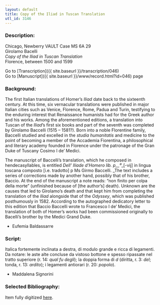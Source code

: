 ```yaml
---
layout: default
title: Copy of the Iliad in Tuscan Translation
utl_id: 3146
---
```


###  Description:

Chicago, Newberry VAULT Case MS 6A 29<br>
Girolamo Bacelli<br>
_Copy of the Iliad in Tuscan Translation_<br>
Florence, between 1500 and 1599

Go to [Transcription]({{ site.baseurl }}/transcription/046)<br>
Go to [Manuscript]({{ site.baseurl }}/www/record.html?id=046) page 

###  Background:

The first Italian translations of Homer’s _Iliad_ date back to the sixteenth century. At this time, six vernacular translations were published in major Italian cities such as Venice, Florence, Rome, Padua and Turin, testifying to the enduring interest that Renaissance humanists had for the Greek author and his works. Among the aforementioned editions, a translation into Tuscan of the _Iliad_’s first six books and part of the seventh was completed by Girolamo Baccelli (1515 – 1581?). Born into a noble Florentine family, Baccelli studied and excelled in the _studia humanitatis_ and medicine to the point of becoming a member of the Accademia Fiorentina, a philosophical and literary academy founded in Florence under the patronage of the Gran Duke of Tuscany Cosimo I de’ Medici.

The manuscript of Baccelli’s translation, which he composed in hendecasyllables, is entitled _Dell' Iliade d'Homero lib. p__⁰__[-vij] in lingua toscana composto [i.e. tradotto] p Ms Girmo Baccelli. _The text includes a series of corrections made by another hand, possibly that of his brother, Baccio. At the end of the manuscript a note reads: “non finito per colpa della morte” (unfinished because of [the author’s] death). Unknown are the causes that led to Girolamo’s death and that kept him from completing the translation of the _Iliad_ alongside that of the _Odyssey_, which was published posthumously in 1582. According to the autographed dedicatory letter to this edition that Baccio Baccelli wrote to Francesco I de’ Medici, the translation of both of Homer’s works had been commissioned originally to Bacelli’s brother by the Medici Grand Duke.
- Eufemia Baldassarre

###  Script:

Italica fortemente inclinata a destra, di modulo grande e ricca di legamenti.<br>
Da notare: le aste alte concluse da vistoso bottone e spesso ripassate nel tratto superiore (r. 14: _qual fu degli_); la doppia forma di _d_ (diritta, r. 3: _del_; tonda, r. 13: _ardito_); i legamenti antiorari (r. 20: _popolo_).<br>
- Maddalena Signorini

###  Selected Bibliography:

Item fully digitized [here](http://digcoll.newberry.org/#/item/ia-case_ms_6a_29).

